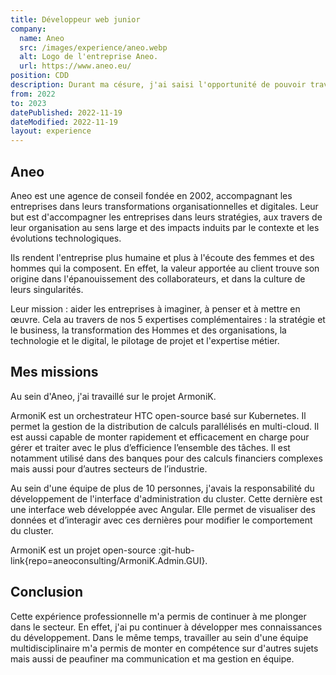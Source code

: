 ```yaml
---
title: Développeur web junior
company:
  name: Aneo
  src: /images/experience/aneo.webp
  alt: Logo de l'entreprise Aneo.
  url: https://www.aneo.eu/
position: CDD
description: Durant ma césure, j'ai saisi l'opportunité de pouvoir travailler pour vivre à Paris. Durant 12 mois, j'ai été développeur web chez Aneo.
from: 2022
to: 2023
datePublished: 2022-11-19
dateModified: 2022-11-19
layout: experience
---
```


## Aneo

Aneo est une agence de conseil fondée en 2002, accompagnant les entreprises dans leurs transformations organisationnelles et digitales. Leur but est d'accompagner les entreprises dans leurs stratégies, aux travers de leur organisation au sens large et des impacts induits par le contexte et les évolutions technologiques.

Ils rendent l'entreprise plus humaine et plus à l'écoute des femmes et des hommes qui la composent. En effet, la valeur apportée au client trouve son origine dans l'épanouissement des collaborateurs, et dans la culture de leurs singularités.

Leur mission : aider les entreprises à imaginer, à penser et à mettre en œuvre. Cela au travers de nos 5 expertises complémentaires : la stratégie et le business, la transformation des Hommes et des organisations, la technologie et le digital, le pilotage de projet et l'expertise métier.

## Mes missions

Au sein d'Aneo, j'ai travaillé sur le projet ArmoniK.

ArmoniK est un orchestrateur HTC open-source basé sur Kubernetes. Il permet la gestion de la distribution de calculs parallélisés en multi-cloud. Il est aussi capable de monter rapidement et efficacement en charge pour gérer et traiter avec le plus d’efficience l’ensemble des tâches. Il est notamment utilisé dans des banques pour des calculs financiers complexes mais aussi pour d’autres secteurs de l’industrie.

Au sein d'une équipe de plus de 10 personnes, j'avais la responsabilité du développement de l'interface d'administration du cluster. Cette dernière est une interface web développée avec Angular. Elle permet de visualiser des données et d’interagir avec ces dernières pour modifier le comportement du cluster.

ArmoniK est un projet open-source :git-hub-link{repo=aneoconsulting/ArmoniK.Admin.GUI}.

## Conclusion

Cette expérience professionnelle m'a permis de continuer à me plonger dans le secteur. En effet, j'ai pu continuer à développer mes connaissances du développement. Dans le même temps, travailler au sein d'une équipe multidisciplinaire m'a permis de monter en compétence sur d'autres sujets mais aussi de peaufiner ma communication et ma gestion en équipe.
